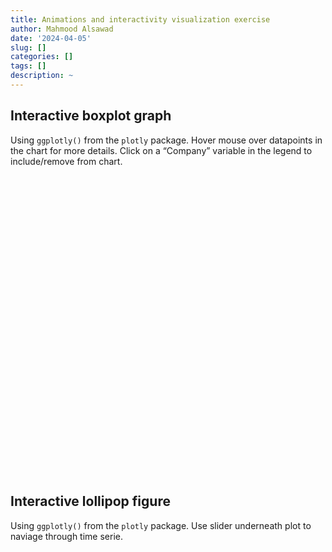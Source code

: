 ```yaml
---
title: Animations and interactivity visualization exercise
author: Mahmood Alsawad
date: '2024-04-05'
slug: []
categories: []
tags: []
description: ~
---
```


<link href="/rmarkdown-libs/htmltools-fill/fill.css" rel="stylesheet" />
<script src="/rmarkdown-libs/htmlwidgets/htmlwidgets.js"></script>
<script src="/rmarkdown-libs/plotly-binding/plotly.js"></script>
<script src="/rmarkdown-libs/typedarray/typedarray.min.js"></script>
<script src="/rmarkdown-libs/jquery/jquery.min.js"></script>
<link href="/rmarkdown-libs/crosstalk/css/crosstalk.min.css" rel="stylesheet" />
<script src="/rmarkdown-libs/crosstalk/js/crosstalk.min.js"></script>
<link href="/rmarkdown-libs/plotly-htmlwidgets-css/plotly-htmlwidgets.css" rel="stylesheet" />
<script src="/rmarkdown-libs/plotly-main/plotly-latest.min.js"></script>
<link href="/rmarkdown-libs/htmltools-fill/fill.css" rel="stylesheet" />
<script src="/rmarkdown-libs/htmlwidgets/htmlwidgets.js"></script>
<script src="/rmarkdown-libs/plotly-binding/plotly.js"></script>
<script src="/rmarkdown-libs/typedarray/typedarray.min.js"></script>
<script src="/rmarkdown-libs/jquery/jquery.min.js"></script>
<link href="/rmarkdown-libs/crosstalk/css/crosstalk.min.css" rel="stylesheet" />
<script src="/rmarkdown-libs/crosstalk/js/crosstalk.min.js"></script>
<link href="/rmarkdown-libs/plotly-htmlwidgets-css/plotly-htmlwidgets.css" rel="stylesheet" />
<script src="/rmarkdown-libs/plotly-main/plotly-latest.min.js"></script>

## Interactive boxplot graph

Using `ggplotly()` from the `plotly` package. Hover mouse over datapoints in the chart for more details. Click on a “Company” variable in the legend to include/remove from chart.

<div class="plotly html-widget html-fill-item" id="htmlwidget-1" style="width:672px;height:480px;"></div>
<script type="application/json" data-for="htmlwidget-1">{"x":{"data":[{"x":[1,1,1,1,1,1,1,1,1,1,1,1,1,1,1,1,1,1,1,1,1,1,1,1,1,1,1,1,1,1,1,1,1,1,1,1,1,1,1,1,1,1,1,1,1,1,1,1,1,1,1,1,1,1,1,1,1,1,1,1,1,1,1,1,1,1,1,1,1,1,1,1,1,1,1,1,1,1,1,1,1,1,1,1,1,1,1,1,1,1,1,1,1,1,1,1,1,1,1,1],"y":[28.223780013420953,54.939116358414381,62.538961881643161,47.507961495957069,52.713103539613478,43.695930532417975,73.858438098880811,46.004667838105142,65.36443889511618,66.533634768313163,47.045808422378599,47.31657865822811,21.450929519106971,47.08266113706285,31.782469164269095,56.634855695061965,43.800420846782842,67.937073118317031,41.25349665911132,42.917535551368843,67.771774577177979,48.963586235937264,56.414417731693248,49.676443079934323,61.427418784849948,31.36734679458527,44.463326070880818,54.599939074617652,53.743086291702674,36.646633066445617,55.431812798670421,56.158405525390911,54.40391099000734,40.674587403578712,47.185802139954873,60.637650517601472,48.479722121259499,50.660548721712487,26.223721547327308,44.879749352883131,55.36368454890976,53.87202648405102,56.004836982532396,27.317295081830611,57.670358957979666,48.835078524950845,52.598438771800062,64.963480594667246,42.42067209433371,55.600882391690753,50.270168527084408,47.589847521060243,36.017901175682319,61.690897855531958,64.328338679026558,51.223705330726261,49.008225377688042,57.786405053591679,47.835892339806023,36.962083080069867,49.481763685218425,45.104772436950832,51.985694252387994,39.619747229131804,46.38042457802252,54.262040340238215,51.581564171542738,33.089616516648071,28.662453714206851,52.251496906750866,50.660258166225745,44.201254764458135,43.470129983557236,44.429577740782456,56.585789834251145,54.88700861754225,50.493732258814028,59.259486880572808,50.290590830679953,55.067189932902551,40.554203612602734,68.648460056617637,46.820248063363536,48.075986354789677,38.556259916847104,47.771358708266959,44.701225840790251,46.793902081520713,46.05240329018271,44.933491087751179,46.982262765872008,55.557909300204741,40.728593473080352,54.413218578262104,34.118769715780289,42.611002820733731,49.151003686187799,47.889551085015,52.096242886083814,48.350510157502264],"hoverinfo":"y","type":"box","fillcolor":"rgba(248,118,109,1)","marker":{"opacity":null,"outliercolor":"rgba(0,0,0,1)","line":{"width":1.8897637795275593,"color":"rgba(0,0,0,1)"},"size":5.6692913385826778},"line":{"color":"rgba(51,51,51,1)","width":1.8897637795275593},"name":"Amazing","legendgroup":"Amazing","showlegend":true,"xaxis":"x","yaxis":"y","frame":null},{"x":[2,2,2,2,2,2,2,2,2,2,2,2,2,2,2,2,2,2,2,2,2,2,2,2,2,2,2,2,2,2,2,2,2,2,2,2,2,2,2,2,2,2,2,2,2,2,2,2,2,2,2,2,2,2,2,2,2,2,2,2,2,2,2,2,2,2,2,2,2,2,2,2,2,2,2,2,2,2,2,2,2,2,2,2,2,2,2,2,2,2,2,2,2,2,2,2,2,2,2,2],"y":[6.4475600268419058,59.878232716828755,75.077923763286321,45.015922991914145,55.426207079226955,37.391861064835943,97.716876197761621,42.009335676210277,80.728877790232374,83.067269536626327,44.091616844757191,44.63315731645622,-7.0981409617860578,44.165322274125707,13.56493832853819,63.269711390123931,37.600841693565684,85.874146236634061,32.506993318222634,35.835071102737686,85.543549154355958,47.927172471874528,62.828835463386497,49.352886159868646,72.854837569699896,12.73469358917054,38.926652141761636,59.199878149235303,57.486172583405349,23.293266132891233,60.863625597340842,62.316811050781823,58.807821980014687,31.349174807157418,44.371604279909747,71.275301035202943,46.959444242518998,51.321097443424968,2.4474430946546164,39.759498705766269,60.727369097819519,57.744052968102046,62.009673965064792,4.6345901636612226,65.340717915959331,47.67015704990169,55.196877543600124,79.926961189334506,34.841344188667428,61.201764783381506,50.540337054168816,45.179695042120485,22.035802351364641,73.381795711063916,78.656677358053116,52.447410661452516,48.016450755376091,65.572810107183358,45.671784679612045,23.924166160139734,48.963527370436843,40.209544873901663,53.971388504775987,29.239494458263611,42.76084915604504,58.52408068047643,53.163128343085475,16.179233033296143,7.3249074284137023,54.502993813501725,51.32051633245149,38.402509528916269,36.940259967114471,38.859155481564912,63.171579668502297,59.7740172350845,50.987464517628055,68.518973761145617,50.581181661359899,60.134379865805094,31.108407225205468,87.296920113235288,43.640496126727072,46.151972709579361,27.112519833694208,45.542717416533918,39.402451681580501,43.587804163041426,42.104806580365427,39.866982175502358,43.964525531744016,61.11581860040949,31.457186946160704,58.826437156524207,18.23753943156057,35.222005641467454,48.302007372375606,45.779102170030001,54.192485772167629,46.70102031500452],"hoverinfo":"y","type":"box","fillcolor":"rgba(0,186,56,1)","marker":{"opacity":null,"outliercolor":"rgba(0,0,0,1)","line":{"width":1.8897637795275593,"color":"rgba(0,0,0,1)"},"size":5.6692913385826778},"line":{"color":"rgba(51,51,51,1)","width":1.8897637795275593},"name":"Energize","legendgroup":"Energize","showlegend":true,"xaxis":"x","yaxis":"y","frame":null},{"x":[3,3,3,3,3,3,3,3,3,3,3,3,3,3,3,3,3,3,3,3,3,3,3,3,3,3,3,3,3,3,3,3,3,3,3,3,3,3,3,3,3,3,3,3,3,3,3,3,3,3,3,3,3,3,3,3,3,3,3,3,3,3,3,3,3,3,3,3,3,3,3,3,3,3,3,3,3,3,3,3,3,3,3,3,3,3,3,3,3,3,3,3,3,3,3,3,3,3,3,3],"y":[29.111890006710475,42.469558179207191,46.26948094082158,38.753980747978538,41.356551769806742,36.847965266208988,51.929219049440405,38.002333919052568,47.68221944755809,48.266817384156582,38.522904211189299,38.658289329114055,25.725464759553486,38.541330568531428,30.891234582134548,43.317427847530979,36.900210423391421,48.968536559158515,35.62674832955566,36.458767775684422,48.885887288588989,39.481793117968635,43.207208865846624,39.838221539967165,45.713709392424974,30.683673397292637,37.231663035440405,42.299969537308826,41.871543145851341,33.323316533222808,42.715906399335211,43.079202762695459,42.201955495003673,35.337293701789356,38.592901069977437,45.318825258800736,39.23986106062975,40.330274360856244,28.111860773663654,37.439874676441569,42.68184227445488,41.93601324202551,43.002418491266198,28.658647540915304,43.835179478989836,39.417539262475422,41.299219385900031,47.481740297333623,36.210336047166855,42.80044119584538,40.135084263542204,38.794923760530125,33.008950587841163,45.845448927765979,47.164169339513279,40.611852665363131,39.504112688844025,43.893202526795839,38.917946169903011,33.481041540034937,39.740881842609213,37.552386218475419,40.992847126193993,34.809873614565902,38.190212289011257,42.131020170119108,40.790782085771369,31.544808258324036,29.331226857103424,41.125748453375429,40.330129083112872,37.100627382229071,36.735064991778614,37.214788870391232,43.292894917125572,42.443504308771125,40.246866129407017,44.629743440286404,40.145295415339973,42.533594966451275,35.277101806301367,49.324230028308818,38.410124031681768,39.037993177394839,34.278129958423548,38.88567935413348,37.350612920395129,38.396951040760356,38.026201645091355,37.466745543875589,38.491131382936004,42.778954650102371,35.364296736540176,42.206609289131052,32.059384857890144,36.305501410366865,39.575501843093903,38.9447755425075,41.048121443041907,39.175255078751128],"hoverinfo":"y","type":"box","fillcolor":"rgba(97,156,255,1)","marker":{"opacity":null,"outliercolor":"rgba(0,0,0,1)","line":{"width":1.8897637795275593,"color":"rgba(0,0,0,1)"},"size":5.6692913385826778},"line":{"color":"rgba(51,51,51,1)","width":1.8897637795275593},"name":"Great","legendgroup":"Great","showlegend":true,"xaxis":"x","yaxis":"y","frame":null}],"layout":{"margin":{"t":26.228310502283108,"r":7.3059360730593621,"b":40.182648401826498,"l":43.105022831050235},"plot_bgcolor":"rgba(235,235,235,1)","paper_bgcolor":"rgba(255,255,255,1)","font":{"color":"rgba(0,0,0,1)","family":"","size":14.611872146118724},"xaxis":{"domain":[0,1],"automargin":true,"type":"linear","autorange":false,"range":[0.40000000000000002,3.6000000000000001],"tickmode":"array","ticktext":["Amazing","Energize","Great"],"tickvals":[1,2,3],"categoryorder":"array","categoryarray":["Amazing","Energize","Great"],"nticks":null,"ticks":"outside","tickcolor":"rgba(51,51,51,1)","ticklen":3.6529680365296811,"tickwidth":0.66417600664176002,"showticklabels":true,"tickfont":{"color":"rgba(77,77,77,1)","family":"","size":11.68949771689498},"tickangle":-0,"showline":false,"linecolor":null,"linewidth":0,"showgrid":true,"gridcolor":"rgba(255,255,255,1)","gridwidth":0.66417600664176002,"zeroline":false,"anchor":"y","title":{"text":"Company","font":{"color":"rgba(0,0,0,1)","family":"","size":14.611872146118724}},"hoverformat":".2f"},"yaxis":{"domain":[0,1],"automargin":true,"type":"linear","autorange":false,"range":[-12.338891819763443,102.95762705573901],"tickmode":"array","ticktext":["0","25","50","75","100"],"tickvals":[0,25.000000000000004,50,75,100],"categoryorder":"array","categoryarray":["0","25","50","75","100"],"nticks":null,"ticks":"outside","tickcolor":"rgba(51,51,51,1)","ticklen":3.6529680365296811,"tickwidth":0.66417600664176002,"showticklabels":true,"tickfont":{"color":"rgba(77,77,77,1)","family":"","size":11.68949771689498},"tickangle":-0,"showline":false,"linecolor":null,"linewidth":0,"showgrid":true,"gridcolor":"rgba(255,255,255,1)","gridwidth":0.66417600664176002,"zeroline":false,"anchor":"x","title":{"text":"Output","font":{"color":"rgba(0,0,0,1)","family":"","size":14.611872146118724}},"hoverformat":".2f"},"shapes":[{"type":"rect","fillcolor":null,"line":{"color":null,"width":0,"linetype":[]},"yref":"paper","xref":"paper","x0":0,"x1":1,"y0":0,"y1":1}],"showlegend":true,"legend":{"bgcolor":"rgba(255,255,255,1)","bordercolor":"transparent","borderwidth":1.8897637795275593,"font":{"color":"rgba(0,0,0,1)","family":"","size":11.68949771689498},"title":{"text":"Company","font":{"color":"rgba(0,0,0,1)","family":"","size":14.611872146118724}}},"hovermode":"closest","barmode":"relative"},"config":{"doubleClick":"reset","modeBarButtonsToAdd":["hoverclosest","hovercompare"],"showSendToCloud":false},"source":"A","attrs":{"294d22484136":{"x":{},"y":{},"fill":{},"type":"box"}},"cur_data":"294d22484136","visdat":{"294d22484136":["function (y) ","x"]},"highlight":{"on":"plotly_click","persistent":false,"dynamic":false,"selectize":false,"opacityDim":0.20000000000000001,"selected":{"opacity":1},"debounce":0},"shinyEvents":["plotly_hover","plotly_click","plotly_selected","plotly_relayout","plotly_brushed","plotly_brushing","plotly_clickannotation","plotly_doubleclick","plotly_deselect","plotly_afterplot","plotly_sunburstclick"],"base_url":"https://plot.ly"},"evals":[],"jsHooks":[]}</script>

## Interactive lollipop figure

Using `ggplotly()` from the `plotly` package. Use slider underneath plot to naviage through time serie.

<div class="plotly html-widget html-fill-item" id="htmlwidget-2" style="width:672px;height:480px;"></div>
<script type="application/json" data-for="htmlwidget-2">{"x":{"data":[{"x":[1,2,3,4,5,6,7,8,9,10],"y":[1.9018729333765805,0.90500494930893183,3.296340755186975,4.5668713725171983,1.6342574148438871,7.6221839361824095,0.73749507777392864,0.8518019737675786,3.3888017130084336,8.5465209744870663],"text":["Category:  1<br />Quantity: 1.90187293<br />Time:  1","Category:  2<br />Quantity: 0.90500495<br />Time:  1","Category:  3<br />Quantity: 3.29634076<br />Time:  1","Category:  4<br />Quantity: 4.56687137<br />Time:  1","Category:  5<br />Quantity: 1.63425741<br />Time:  1","Category:  6<br />Quantity: 7.62218394<br />Time:  1","Category:  7<br />Quantity: 0.73749508<br />Time:  1","Category:  8<br />Quantity: 0.85180197<br />Time:  1","Category:  9<br />Quantity: 3.38880171<br />Time:  1","Category: 10<br />Quantity: 8.54652097<br />Time:  1"],"frame":"1","type":"scatter","mode":"markers","marker":{"autocolorscale":false,"color":"rgba(0,0,0,1)","opacity":1,"size":5.6692913385826778,"symbol":"circle","line":{"width":1.8897637795275593,"color":"rgba(0,0,0,1)"}},"hoveron":"points","showlegend":false,"xaxis":"x","yaxis":"y","hoverinfo":"text","visible":true},{"x":[1,1,null,2,2,null,3,3,null,4,4,null,5,5,null,6,6,null,7,7,null,8,8,null,9,9,null,10,10],"y":[0,1.9018729333765805,null,0,0.90500494930893183,null,0,3.296340755186975,null,0,4.5668713725171983,null,0,1.6342574148438871,null,0,7.6221839361824095,null,0,0.73749507777392864,null,0,0.8518019737675786,null,0,3.3888017130084336,null,0,8.5465209744870663],"text":["Category:  1<br />y: 0<br />Time:  1<br />Category:  1<br />Quantity: 1.90187293","Category:  1<br />y: 0<br />Time:  1<br />Category:  1<br />Quantity: 1.90187293",null,"Category:  2<br />y: 0<br />Time:  1<br />Category:  2<br />Quantity: 0.90500495","Category:  2<br />y: 0<br />Time:  1<br />Category:  2<br />Quantity: 0.90500495",null,"Category:  3<br />y: 0<br />Time:  1<br />Category:  3<br />Quantity: 3.29634076","Category:  3<br />y: 0<br />Time:  1<br />Category:  3<br />Quantity: 3.29634076",null,"Category:  4<br />y: 0<br />Time:  1<br />Category:  4<br />Quantity: 4.56687137","Category:  4<br />y: 0<br />Time:  1<br />Category:  4<br />Quantity: 4.56687137",null,"Category:  5<br />y: 0<br />Time:  1<br />Category:  5<br />Quantity: 1.63425741","Category:  5<br />y: 0<br />Time:  1<br />Category:  5<br />Quantity: 1.63425741",null,"Category:  6<br />y: 0<br />Time:  1<br />Category:  6<br />Quantity: 7.62218394","Category:  6<br />y: 0<br />Time:  1<br />Category:  6<br />Quantity: 7.62218394",null,"Category:  7<br />y: 0<br />Time:  1<br />Category:  7<br />Quantity: 0.73749508","Category:  7<br />y: 0<br />Time:  1<br />Category:  7<br />Quantity: 0.73749508",null,"Category:  8<br />y: 0<br />Time:  1<br />Category:  8<br />Quantity: 0.85180197","Category:  8<br />y: 0<br />Time:  1<br />Category:  8<br />Quantity: 0.85180197",null,"Category:  9<br />y: 0<br />Time:  1<br />Category:  9<br />Quantity: 3.38880171","Category:  9<br />y: 0<br />Time:  1<br />Category:  9<br />Quantity: 3.38880171",null,"Category: 10<br />y: 0<br />Time:  1<br />Category: 10<br />Quantity: 8.54652097","Category: 10<br />y: 0<br />Time:  1<br />Category: 10<br />Quantity: 8.54652097"],"frame":"1","type":"scatter","mode":"lines","line":{"width":1.8897637795275593,"color":"rgba(0,0,0,1)","dash":"solid"},"hoveron":"points","showlegend":false,"xaxis":"x","yaxis":"y","hoverinfo":"text","visible":true}],"layout":{"margin":{"t":26.228310502283108,"r":7.3059360730593621,"b":51.872146118721474,"l":48.949771689497723},"plot_bgcolor":"rgba(235,235,235,1)","paper_bgcolor":"rgba(255,255,255,1)","font":{"color":"rgba(0,0,0,1)","family":"","size":14.611872146118724},"xaxis":{"domain":[0,1],"automargin":true,"type":"linear","autorange":false,"range":[0.55000000000000004,10.449999999999999],"tickmode":"array","ticktext":["2.5","5.0","7.5","10.0"],"tickvals":[2.5,5,7.5,10],"categoryorder":"array","categoryarray":["2.5","5.0","7.5","10.0"],"nticks":null,"ticks":"outside","tickcolor":"rgba(51,51,51,1)","ticklen":3.6529680365296811,"tickwidth":0.66417600664176002,"showticklabels":true,"tickfont":{"color":"rgba(77,77,77,1)","family":"","size":11.68949771689498},"tickangle":-90,"showline":false,"linecolor":null,"linewidth":0,"showgrid":true,"gridcolor":"rgba(255,255,255,1)","gridwidth":0.66417600664176002,"zeroline":false,"anchor":"y","title":{"text":"Category","font":{"color":"rgba(0,0,0,1)","family":"","size":14.611872146118724}},"hoverformat":".2f"},"yaxis":{"domain":[0,1],"automargin":true,"type":"linear","autorange":false,"range":[-0.49148120055906475,10.32110521174036],"tickmode":"array","ticktext":["0.0","2.5","5.0","7.5","10.0"],"tickvals":[0,2.5,5,7.5,10],"categoryorder":"array","categoryarray":["0.0","2.5","5.0","7.5","10.0"],"nticks":null,"ticks":"outside","tickcolor":"rgba(51,51,51,1)","ticklen":3.6529680365296811,"tickwidth":0.66417600664176002,"showticklabels":true,"tickfont":{"color":"rgba(77,77,77,1)","family":"","size":11.68949771689498},"tickangle":-0,"showline":false,"linecolor":null,"linewidth":0,"showgrid":true,"gridcolor":"rgba(255,255,255,1)","gridwidth":0.66417600664176002,"zeroline":false,"anchor":"x","title":{"text":"Quantity","font":{"color":"rgba(0,0,0,1)","family":"","size":14.611872146118724}},"hoverformat":".2f"},"shapes":[{"type":"rect","fillcolor":null,"line":{"color":null,"width":0,"linetype":[]},"yref":"paper","xref":"paper","x0":0,"x1":1,"y0":0,"y1":1}],"showlegend":false,"legend":{"bgcolor":"rgba(255,255,255,1)","bordercolor":"transparent","borderwidth":1.8897637795275593,"font":{"color":"rgba(0,0,0,1)","family":"","size":11.68949771689498}},"hovermode":"closest","barmode":"relative","sliders":[{"currentvalue":{"prefix":"~Time: ","xanchor":"right","font":{"size":16,"color":"rgba(204,204,204,1)"}},"steps":[{"method":"animate","args":[["1"],{"transition":{"duration":500,"easing":"linear"},"frame":{"duration":500,"redraw":false},"mode":"immediate"}],"label":"1","value":"1"},{"method":"animate","args":[["2"],{"transition":{"duration":500,"easing":"linear"},"frame":{"duration":500,"redraw":false},"mode":"immediate"}],"label":"2","value":"2"},{"method":"animate","args":[["3"],{"transition":{"duration":500,"easing":"linear"},"frame":{"duration":500,"redraw":false},"mode":"immediate"}],"label":"3","value":"3"},{"method":"animate","args":[["4"],{"transition":{"duration":500,"easing":"linear"},"frame":{"duration":500,"redraw":false},"mode":"immediate"}],"label":"4","value":"4"},{"method":"animate","args":[["5"],{"transition":{"duration":500,"easing":"linear"},"frame":{"duration":500,"redraw":false},"mode":"immediate"}],"label":"5","value":"5"},{"method":"animate","args":[["6"],{"transition":{"duration":500,"easing":"linear"},"frame":{"duration":500,"redraw":false},"mode":"immediate"}],"label":"6","value":"6"},{"method":"animate","args":[["7"],{"transition":{"duration":500,"easing":"linear"},"frame":{"duration":500,"redraw":false},"mode":"immediate"}],"label":"7","value":"7"},{"method":"animate","args":[["8"],{"transition":{"duration":500,"easing":"linear"},"frame":{"duration":500,"redraw":false},"mode":"immediate"}],"label":"8","value":"8"},{"method":"animate","args":[["9"],{"transition":{"duration":500,"easing":"linear"},"frame":{"duration":500,"redraw":false},"mode":"immediate"}],"label":"9","value":"9"},{"method":"animate","args":[["10"],{"transition":{"duration":500,"easing":"linear"},"frame":{"duration":500,"redraw":false},"mode":"immediate"}],"label":"10","value":"10"}],"visible":true,"pad":{"t":40}}],"updatemenus":[{"type":"buttons","direction":"right","showactive":false,"y":0,"x":0,"yanchor":"top","xanchor":"right","pad":{"t":60,"r":5},"buttons":[{"label":"Play","method":"animate","args":[null,{"fromcurrent":true,"mode":"immediate","transition":{"duration":500,"easing":"linear"},"frame":{"duration":500,"redraw":false}}]}]}]},"config":{"doubleClick":"reset","modeBarButtonsToAdd":["hoverclosest","hovercompare"],"showSendToCloud":false},"source":"A","attrs":{"294d46c0926f":{"x":{},"y":{},"frame":{},"type":"scatter"},"294dccdd9b3":{"x":{},"y":{},"frame":{},"xend":{},"yend":{}}},"cur_data":"294d46c0926f","visdat":{"294d46c0926f":["function (y) ","x"],"294dccdd9b3":["function (y) ","x"]},"highlight":{"on":"plotly_click","persistent":false,"dynamic":false,"selectize":false,"opacityDim":0.20000000000000001,"selected":{"opacity":1},"debounce":0},"frames":[{"name":"1","data":[{"x":[1,2,3,4,5,6,7,8,9,10],"y":[1.9018729333765805,0.90500494930893183,3.296340755186975,4.5668713725171983,1.6342574148438871,7.6221839361824095,0.73749507777392864,0.8518019737675786,3.3888017130084336,8.5465209744870663],"text":["Category:  1<br />Quantity: 1.90187293<br />Time:  1","Category:  2<br />Quantity: 0.90500495<br />Time:  1","Category:  3<br />Quantity: 3.29634076<br />Time:  1","Category:  4<br />Quantity: 4.56687137<br />Time:  1","Category:  5<br />Quantity: 1.63425741<br />Time:  1","Category:  6<br />Quantity: 7.62218394<br />Time:  1","Category:  7<br />Quantity: 0.73749508<br />Time:  1","Category:  8<br />Quantity: 0.85180197<br />Time:  1","Category:  9<br />Quantity: 3.38880171<br />Time:  1","Category: 10<br />Quantity: 8.54652097<br />Time:  1"],"frame":"1","type":"scatter","mode":"markers","marker":{"autocolorscale":false,"color":"rgba(0,0,0,1)","opacity":1,"size":5.6692913385826778,"symbol":"circle","line":{"width":1.8897637795275593,"color":"rgba(0,0,0,1)"}},"hoveron":"points","showlegend":false,"xaxis":"x","yaxis":"y","hoverinfo":"text","visible":true},{"x":[1,1,null,2,2,null,3,3,null,4,4,null,5,5,null,6,6,null,7,7,null,8,8,null,9,9,null,10,10],"y":[0,1.9018729333765805,null,0,0.90500494930893183,null,0,3.296340755186975,null,0,4.5668713725171983,null,0,1.6342574148438871,null,0,7.6221839361824095,null,0,0.73749507777392864,null,0,0.8518019737675786,null,0,3.3888017130084336,null,0,8.5465209744870663],"text":["Category:  1<br />y: 0<br />Time:  1<br />Category:  1<br />Quantity: 1.90187293","Category:  1<br />y: 0<br />Time:  1<br />Category:  1<br />Quantity: 1.90187293",null,"Category:  2<br />y: 0<br />Time:  1<br />Category:  2<br />Quantity: 0.90500495","Category:  2<br />y: 0<br />Time:  1<br />Category:  2<br />Quantity: 0.90500495",null,"Category:  3<br />y: 0<br />Time:  1<br />Category:  3<br />Quantity: 3.29634076","Category:  3<br />y: 0<br />Time:  1<br />Category:  3<br />Quantity: 3.29634076",null,"Category:  4<br />y: 0<br />Time:  1<br />Category:  4<br />Quantity: 4.56687137","Category:  4<br />y: 0<br />Time:  1<br />Category:  4<br />Quantity: 4.56687137",null,"Category:  5<br />y: 0<br />Time:  1<br />Category:  5<br />Quantity: 1.63425741","Category:  5<br />y: 0<br />Time:  1<br />Category:  5<br />Quantity: 1.63425741",null,"Category:  6<br />y: 0<br />Time:  1<br />Category:  6<br />Quantity: 7.62218394","Category:  6<br />y: 0<br />Time:  1<br />Category:  6<br />Quantity: 7.62218394",null,"Category:  7<br />y: 0<br />Time:  1<br />Category:  7<br />Quantity: 0.73749508","Category:  7<br />y: 0<br />Time:  1<br />Category:  7<br />Quantity: 0.73749508",null,"Category:  8<br />y: 0<br />Time:  1<br />Category:  8<br />Quantity: 0.85180197","Category:  8<br />y: 0<br />Time:  1<br />Category:  8<br />Quantity: 0.85180197",null,"Category:  9<br />y: 0<br />Time:  1<br />Category:  9<br />Quantity: 3.38880171","Category:  9<br />y: 0<br />Time:  1<br />Category:  9<br />Quantity: 3.38880171",null,"Category: 10<br />y: 0<br />Time:  1<br />Category: 10<br />Quantity: 8.54652097","Category: 10<br />y: 0<br />Time:  1<br />Category: 10<br />Quantity: 8.54652097"],"frame":"1","type":"scatter","mode":"lines","line":{"width":1.8897637795275593,"color":"rgba(0,0,0,1)","dash":"solid"},"hoveron":"points","showlegend":false,"xaxis":"x","yaxis":"y","hoverinfo":"text","visible":true}],"traces":[0,1]},{"name":"2","data":[{"x":[1,2,3,4,5,6,7,8,9,10],"y":[7.9177245777100325,2.2720142477191985,8.3124517439864576,8.1193783669732511,5.7340690121054649,9.4073795387521386,8.6283629410900176,8.4684466500766575,1.5705331484787166,8.8660595030523837],"text":["Category:  1<br />Quantity: 7.91772458<br />Time:  2","Category:  2<br />Quantity: 2.27201425<br />Time:  2","Category:  3<br />Quantity: 8.31245174<br />Time:  2","Category:  4<br />Quantity: 8.11937837<br />Time:  2","Category:  5<br />Quantity: 5.73406901<br />Time:  2","Category:  6<br />Quantity: 9.40737954<br />Time:  2","Category:  7<br />Quantity: 8.62836294<br />Time:  2","Category:  8<br />Quantity: 8.46844665<br />Time:  2","Category:  9<br />Quantity: 1.57053315<br />Time:  2","Category: 10<br />Quantity: 8.86605950<br />Time:  2"],"frame":"2","type":"scatter","mode":"markers","marker":{"autocolorscale":false,"color":"rgba(0,0,0,1)","opacity":1,"size":5.6692913385826778,"symbol":"circle","line":{"width":1.8897637795275593,"color":"rgba(0,0,0,1)"}},"hoveron":"points","showlegend":false,"xaxis":"x","yaxis":"y","hoverinfo":"text","visible":true},{"x":[1,1,null,2,2,null,3,3,null,4,4,null,5,5,null,6,6,null,7,7,null,8,8,null,9,9,null,10,10],"y":[0,7.9177245777100325,null,0,2.2720142477191985,null,0,8.3124517439864576,null,0,8.1193783669732511,null,0,5.7340690121054649,null,0,9.4073795387521386,null,0,8.6283629410900176,null,0,8.4684466500766575,null,0,1.5705331484787166,null,0,8.8660595030523837],"text":["Category:  1<br />y: 0<br />Time:  2<br />Category:  1<br />Quantity: 7.91772458","Category:  1<br />y: 0<br />Time:  2<br />Category:  1<br />Quantity: 7.91772458",null,"Category:  2<br />y: 0<br />Time:  2<br />Category:  2<br />Quantity: 2.27201425","Category:  2<br />y: 0<br />Time:  2<br />Category:  2<br />Quantity: 2.27201425",null,"Category:  3<br />y: 0<br />Time:  2<br />Category:  3<br />Quantity: 8.31245174","Category:  3<br />y: 0<br />Time:  2<br />Category:  3<br />Quantity: 8.31245174",null,"Category:  4<br />y: 0<br />Time:  2<br />Category:  4<br />Quantity: 8.11937837","Category:  4<br />y: 0<br />Time:  2<br />Category:  4<br />Quantity: 8.11937837",null,"Category:  5<br />y: 0<br />Time:  2<br />Category:  5<br />Quantity: 5.73406901","Category:  5<br />y: 0<br />Time:  2<br />Category:  5<br />Quantity: 5.73406901",null,"Category:  6<br />y: 0<br />Time:  2<br />Category:  6<br />Quantity: 9.40737954","Category:  6<br />y: 0<br />Time:  2<br />Category:  6<br />Quantity: 9.40737954",null,"Category:  7<br />y: 0<br />Time:  2<br />Category:  7<br />Quantity: 8.62836294","Category:  7<br />y: 0<br />Time:  2<br />Category:  7<br />Quantity: 8.62836294",null,"Category:  8<br />y: 0<br />Time:  2<br />Category:  8<br />Quantity: 8.46844665","Category:  8<br />y: 0<br />Time:  2<br />Category:  8<br />Quantity: 8.46844665",null,"Category:  9<br />y: 0<br />Time:  2<br />Category:  9<br />Quantity: 1.57053315","Category:  9<br />y: 0<br />Time:  2<br />Category:  9<br />Quantity: 1.57053315",null,"Category: 10<br />y: 0<br />Time:  2<br />Category: 10<br />Quantity: 8.86605950","Category: 10<br />y: 0<br />Time:  2<br />Category: 10<br />Quantity: 8.86605950"],"frame":"2","type":"scatter","mode":"lines","line":{"width":1.8897637795275593,"color":"rgba(0,0,0,1)","dash":"solid"},"hoveron":"points","showlegend":false,"xaxis":"x","yaxis":"y","hoverinfo":"text","visible":true}],"traces":[0,1]},{"name":"3","data":[{"x":[1,2,3,4,5,6,7,8,9,10],"y":[6.1788144800812006,7.8042765939608216,5.7815227983519435,9.5894206943921745,7.4725227826274931,3.6278512002900243,7.1389320772141218,0.019103041850030422,8.1054052710533142,4.3274546577595174],"text":["Category:  1<br />Quantity: 6.17881448<br />Time:  3","Category:  2<br />Quantity: 7.80427659<br />Time:  3","Category:  3<br />Quantity: 5.78152280<br />Time:  3","Category:  4<br />Quantity: 9.58942069<br />Time:  3","Category:  5<br />Quantity: 7.47252278<br />Time:  3","Category:  6<br />Quantity: 3.62785120<br />Time:  3","Category:  7<br />Quantity: 7.13893208<br />Time:  3","Category:  8<br />Quantity: 0.01910304<br />Time:  3","Category:  9<br />Quantity: 8.10540527<br />Time:  3","Category: 10<br />Quantity: 4.32745466<br />Time:  3"],"frame":"3","type":"scatter","mode":"markers","marker":{"autocolorscale":false,"color":"rgba(0,0,0,1)","opacity":1,"size":5.6692913385826778,"symbol":"circle","line":{"width":1.8897637795275593,"color":"rgba(0,0,0,1)"}},"hoveron":"points","showlegend":false,"xaxis":"x","yaxis":"y","hoverinfo":"text","visible":true},{"x":[1,1,null,2,2,null,3,3,null,4,4,null,5,5,null,6,6,null,7,7,null,8,8,null,9,9,null,10,10],"y":[0,6.1788144800812006,null,0,7.8042765939608216,null,0,5.7815227983519435,null,0,9.5894206943921745,null,0,7.4725227826274931,null,0,3.6278512002900243,null,0,7.1389320772141218,null,0,0.019103041850030422,null,0,8.1054052710533142,null,0,4.3274546577595174],"text":["Category:  1<br />y: 0<br />Time:  3<br />Category:  1<br />Quantity: 6.17881448","Category:  1<br />y: 0<br />Time:  3<br />Category:  1<br />Quantity: 6.17881448",null,"Category:  2<br />y: 0<br />Time:  3<br />Category:  2<br />Quantity: 7.80427659","Category:  2<br />y: 0<br />Time:  3<br />Category:  2<br />Quantity: 7.80427659",null,"Category:  3<br />y: 0<br />Time:  3<br />Category:  3<br />Quantity: 5.78152280","Category:  3<br />y: 0<br />Time:  3<br />Category:  3<br />Quantity: 5.78152280",null,"Category:  4<br />y: 0<br />Time:  3<br />Category:  4<br />Quantity: 9.58942069","Category:  4<br />y: 0<br />Time:  3<br />Category:  4<br />Quantity: 9.58942069",null,"Category:  5<br />y: 0<br />Time:  3<br />Category:  5<br />Quantity: 7.47252278","Category:  5<br />y: 0<br />Time:  3<br />Category:  5<br />Quantity: 7.47252278",null,"Category:  6<br />y: 0<br />Time:  3<br />Category:  6<br />Quantity: 3.62785120","Category:  6<br />y: 0<br />Time:  3<br />Category:  6<br />Quantity: 3.62785120",null,"Category:  7<br />y: 0<br />Time:  3<br />Category:  7<br />Quantity: 7.13893208","Category:  7<br />y: 0<br />Time:  3<br />Category:  7<br />Quantity: 7.13893208",null,"Category:  8<br />y: 0<br />Time:  3<br />Category:  8<br />Quantity: 0.01910304","Category:  8<br />y: 0<br />Time:  3<br />Category:  8<br />Quantity: 0.01910304",null,"Category:  9<br />y: 0<br />Time:  3<br />Category:  9<br />Quantity: 8.10540527","Category:  9<br />y: 0<br />Time:  3<br />Category:  9<br />Quantity: 8.10540527",null,"Category: 10<br />y: 0<br />Time:  3<br />Category: 10<br />Quantity: 4.32745466","Category: 10<br />y: 0<br />Time:  3<br />Category: 10<br />Quantity: 4.32745466"],"frame":"3","type":"scatter","mode":"lines","line":{"width":1.8897637795275593,"color":"rgba(0,0,0,1)","dash":"solid"},"hoveron":"points","showlegend":false,"xaxis":"x","yaxis":"y","hoverinfo":"text","visible":true}],"traces":[0,1]},{"name":"4","data":[{"x":[1,2,3,4,5,6,7,8,9,10],"y":[9.8296240111812949,9.5447453996166587,8.8688479480333626,4.0294791548512876,7.7759195188991725,0.1857771584764123,6.8770648934878409,0.80934563651680946,0.58396779000759125,8.693348397500813],"text":["Category:  1<br />Quantity: 9.82962401<br />Time:  4","Category:  2<br />Quantity: 9.54474540<br />Time:  4","Category:  3<br />Quantity: 8.86884795<br />Time:  4","Category:  4<br />Quantity: 4.02947915<br />Time:  4","Category:  5<br />Quantity: 7.77591952<br />Time:  4","Category:  6<br />Quantity: 0.18577716<br />Time:  4","Category:  7<br />Quantity: 6.87706489<br />Time:  4","Category:  8<br />Quantity: 0.80934564<br />Time:  4","Category:  9<br />Quantity: 0.58396779<br />Time:  4","Category: 10<br />Quantity: 8.69334840<br />Time:  4"],"frame":"4","type":"scatter","mode":"markers","marker":{"autocolorscale":false,"color":"rgba(0,0,0,1)","opacity":1,"size":5.6692913385826778,"symbol":"circle","line":{"width":1.8897637795275593,"color":"rgba(0,0,0,1)"}},"hoveron":"points","showlegend":false,"xaxis":"x","yaxis":"y","hoverinfo":"text","visible":true},{"x":[1,1,null,2,2,null,3,3,null,4,4,null,5,5,null,6,6,null,7,7,null,8,8,null,9,9,null,10,10],"y":[0,9.8296240111812949,null,0,9.5447453996166587,null,0,8.8688479480333626,null,0,4.0294791548512876,null,0,7.7759195188991725,null,0,0.1857771584764123,null,0,6.8770648934878409,null,0,0.80934563651680946,null,0,0.58396779000759125,null,0,8.693348397500813],"text":["Category:  1<br />y: 0<br />Time:  4<br />Category:  1<br />Quantity: 9.82962401","Category:  1<br />y: 0<br />Time:  4<br />Category:  1<br />Quantity: 9.82962401",null,"Category:  2<br />y: 0<br />Time:  4<br />Category:  2<br />Quantity: 9.54474540","Category:  2<br />y: 0<br />Time:  4<br />Category:  2<br />Quantity: 9.54474540",null,"Category:  3<br />y: 0<br />Time:  4<br />Category:  3<br />Quantity: 8.86884795","Category:  3<br />y: 0<br />Time:  4<br />Category:  3<br />Quantity: 8.86884795",null,"Category:  4<br />y: 0<br />Time:  4<br />Category:  4<br />Quantity: 4.02947915","Category:  4<br />y: 0<br />Time:  4<br />Category:  4<br />Quantity: 4.02947915",null,"Category:  5<br />y: 0<br />Time:  4<br />Category:  5<br />Quantity: 7.77591952","Category:  5<br />y: 0<br />Time:  4<br />Category:  5<br />Quantity: 7.77591952",null,"Category:  6<br />y: 0<br />Time:  4<br />Category:  6<br />Quantity: 0.18577716","Category:  6<br />y: 0<br />Time:  4<br />Category:  6<br />Quantity: 0.18577716",null,"Category:  7<br />y: 0<br />Time:  4<br />Category:  7<br />Quantity: 6.87706489","Category:  7<br />y: 0<br />Time:  4<br />Category:  7<br />Quantity: 6.87706489",null,"Category:  8<br />y: 0<br />Time:  4<br />Category:  8<br />Quantity: 0.80934564","Category:  8<br />y: 0<br />Time:  4<br />Category:  8<br />Quantity: 0.80934564",null,"Category:  9<br />y: 0<br />Time:  4<br />Category:  9<br />Quantity: 0.58396779","Category:  9<br />y: 0<br />Time:  4<br />Category:  9<br />Quantity: 0.58396779",null,"Category: 10<br />y: 0<br />Time:  4<br />Category: 10<br />Quantity: 8.69334840","Category: 10<br />y: 0<br />Time:  4<br />Category: 10<br />Quantity: 8.69334840"],"frame":"4","type":"scatter","mode":"lines","line":{"width":1.8897637795275593,"color":"rgba(0,0,0,1)","dash":"solid"},"hoveron":"points","showlegend":false,"xaxis":"x","yaxis":"y","hoverinfo":"text","visible":true}],"traces":[0,1]},{"name":"5","data":[{"x":[1,2,3,4,5,6,7,8,9,10],"y":[7.8879585419781506,2.7207354153506458,3.6062886915169656,1.2047988944686949,6.5894981729798019,5.3712225728668272,8.3468963182531297,4.5777634670957923,2.6188882347196341,6.1044402117840946],"text":["Category:  1<br />Quantity: 7.88795854<br />Time:  5","Category:  2<br />Quantity: 2.72073542<br />Time:  5","Category:  3<br />Quantity: 3.60628869<br />Time:  5","Category:  4<br />Quantity: 1.20479889<br />Time:  5","Category:  5<br />Quantity: 6.58949817<br />Time:  5","Category:  6<br />Quantity: 5.37122257<br />Time:  5","Category:  7<br />Quantity: 8.34689632<br />Time:  5","Category:  8<br />Quantity: 4.57776347<br />Time:  5","Category:  9<br />Quantity: 2.61888823<br />Time:  5","Category: 10<br />Quantity: 6.10444021<br />Time:  5"],"frame":"5","type":"scatter","mode":"markers","marker":{"autocolorscale":false,"color":"rgba(0,0,0,1)","opacity":1,"size":5.6692913385826778,"symbol":"circle","line":{"width":1.8897637795275593,"color":"rgba(0,0,0,1)"}},"hoveron":"points","showlegend":false,"xaxis":"x","yaxis":"y","hoverinfo":"text","visible":true},{"x":[1,1,null,2,2,null,3,3,null,4,4,null,5,5,null,6,6,null,7,7,null,8,8,null,9,9,null,10,10],"y":[0,7.8879585419781506,null,0,2.7207354153506458,null,0,3.6062886915169656,null,0,1.2047988944686949,null,0,6.5894981729798019,null,0,5.3712225728668272,null,0,8.3468963182531297,null,0,4.5777634670957923,null,0,2.6188882347196341,null,0,6.1044402117840946],"text":["Category:  1<br />y: 0<br />Time:  5<br />Category:  1<br />Quantity: 7.88795854","Category:  1<br />y: 0<br />Time:  5<br />Category:  1<br />Quantity: 7.88795854",null,"Category:  2<br />y: 0<br />Time:  5<br />Category:  2<br />Quantity: 2.72073542","Category:  2<br />y: 0<br />Time:  5<br />Category:  2<br />Quantity: 2.72073542",null,"Category:  3<br />y: 0<br />Time:  5<br />Category:  3<br />Quantity: 3.60628869","Category:  3<br />y: 0<br />Time:  5<br />Category:  3<br />Quantity: 3.60628869",null,"Category:  4<br />y: 0<br />Time:  5<br />Category:  4<br />Quantity: 1.20479889","Category:  4<br />y: 0<br />Time:  5<br />Category:  4<br />Quantity: 1.20479889",null,"Category:  5<br />y: 0<br />Time:  5<br />Category:  5<br />Quantity: 6.58949817","Category:  5<br />y: 0<br />Time:  5<br />Category:  5<br />Quantity: 6.58949817",null,"Category:  6<br />y: 0<br />Time:  5<br />Category:  6<br />Quantity: 5.37122257","Category:  6<br />y: 0<br />Time:  5<br />Category:  6<br />Quantity: 5.37122257",null,"Category:  7<br />y: 0<br />Time:  5<br />Category:  7<br />Quantity: 8.34689632","Category:  7<br />y: 0<br />Time:  5<br />Category:  7<br />Quantity: 8.34689632",null,"Category:  8<br />y: 0<br />Time:  5<br />Category:  8<br />Quantity: 4.57776347","Category:  8<br />y: 0<br />Time:  5<br />Category:  8<br />Quantity: 4.57776347",null,"Category:  9<br />y: 0<br />Time:  5<br />Category:  9<br />Quantity: 2.61888823","Category:  9<br />y: 0<br />Time:  5<br />Category:  9<br />Quantity: 2.61888823",null,"Category: 10<br />y: 0<br />Time:  5<br />Category: 10<br />Quantity: 6.10444021","Category: 10<br />y: 0<br />Time:  5<br />Category: 10<br />Quantity: 6.10444021"],"frame":"5","type":"scatter","mode":"lines","line":{"width":1.8897637795275593,"color":"rgba(0,0,0,1)","dash":"solid"},"hoveron":"points","showlegend":false,"xaxis":"x","yaxis":"y","hoverinfo":"text","visible":true}],"traces":[0,1]},{"name":"6","data":[{"x":[1,2,3,4,5,6,7,8,9,10],"y":[8.2259739423170686,9.3254645983688533,1.2802605307660997,5.7303218706510961,0.13138517271727324,3.7282732781022787,1.5691473009064794,5.7107567996717989,4.5095980982296169,7.0072251302190125],"text":["Category:  1<br />Quantity: 8.22597394<br />Time:  6","Category:  2<br />Quantity: 9.32546460<br />Time:  6","Category:  3<br />Quantity: 1.28026053<br />Time:  6","Category:  4<br />Quantity: 5.73032187<br />Time:  6","Category:  5<br />Quantity: 0.13138517<br />Time:  6","Category:  6<br />Quantity: 3.72827328<br />Time:  6","Category:  7<br />Quantity: 1.56914730<br />Time:  6","Category:  8<br />Quantity: 5.71075680<br />Time:  6","Category:  9<br />Quantity: 4.50959810<br />Time:  6","Category: 10<br />Quantity: 7.00722513<br />Time:  6"],"frame":"6","type":"scatter","mode":"markers","marker":{"autocolorscale":false,"color":"rgba(0,0,0,1)","opacity":1,"size":5.6692913385826778,"symbol":"circle","line":{"width":1.8897637795275593,"color":"rgba(0,0,0,1)"}},"hoveron":"points","showlegend":false,"xaxis":"x","yaxis":"y","hoverinfo":"text","visible":true},{"x":[1,1,null,2,2,null,3,3,null,4,4,null,5,5,null,6,6,null,7,7,null,8,8,null,9,9,null,10,10],"y":[0,8.2259739423170686,null,0,9.3254645983688533,null,0,1.2802605307660997,null,0,5.7303218706510961,null,0,0.13138517271727324,null,0,3.7282732781022787,null,0,1.5691473009064794,null,0,5.7107567996717989,null,0,4.5095980982296169,null,0,7.0072251302190125],"text":["Category:  1<br />y: 0<br />Time:  6<br />Category:  1<br />Quantity: 8.22597394","Category:  1<br />y: 0<br />Time:  6<br />Category:  1<br />Quantity: 8.22597394",null,"Category:  2<br />y: 0<br />Time:  6<br />Category:  2<br />Quantity: 9.32546460","Category:  2<br />y: 0<br />Time:  6<br />Category:  2<br />Quantity: 9.32546460",null,"Category:  3<br />y: 0<br />Time:  6<br />Category:  3<br />Quantity: 1.28026053","Category:  3<br />y: 0<br />Time:  6<br />Category:  3<br />Quantity: 1.28026053",null,"Category:  4<br />y: 0<br />Time:  6<br />Category:  4<br />Quantity: 5.73032187","Category:  4<br />y: 0<br />Time:  6<br />Category:  4<br />Quantity: 5.73032187",null,"Category:  5<br />y: 0<br />Time:  6<br />Category:  5<br />Quantity: 0.13138517","Category:  5<br />y: 0<br />Time:  6<br />Category:  5<br />Quantity: 0.13138517",null,"Category:  6<br />y: 0<br />Time:  6<br />Category:  6<br />Quantity: 3.72827328","Category:  6<br />y: 0<br />Time:  6<br />Category:  6<br />Quantity: 3.72827328",null,"Category:  7<br />y: 0<br />Time:  6<br />Category:  7<br />Quantity: 1.56914730","Category:  7<br />y: 0<br />Time:  6<br />Category:  7<br />Quantity: 1.56914730",null,"Category:  8<br />y: 0<br />Time:  6<br />Category:  8<br />Quantity: 5.71075680","Category:  8<br />y: 0<br />Time:  6<br />Category:  8<br />Quantity: 5.71075680",null,"Category:  9<br />y: 0<br />Time:  6<br />Category:  9<br />Quantity: 4.50959810","Category:  9<br />y: 0<br />Time:  6<br />Category:  9<br />Quantity: 4.50959810",null,"Category: 10<br />y: 0<br />Time:  6<br />Category: 10<br />Quantity: 7.00722513","Category: 10<br />y: 0<br />Time:  6<br />Category: 10<br />Quantity: 7.00722513"],"frame":"6","type":"scatter","mode":"lines","line":{"width":1.8897637795275593,"color":"rgba(0,0,0,1)","dash":"solid"},"hoveron":"points","showlegend":false,"xaxis":"x","yaxis":"y","hoverinfo":"text","visible":true}],"traces":[0,1]},{"name":"7","data":[{"x":[1,2,3,4,5,6,7,8,9,10],"y":[9.0117075433954597,5.095718374941498,0.27727809268981218,7.4185275449417531,3.5443924623541534,0.84650383796542883,5.3169202292338014,4.2167197191156447,3.9304142585024238,2.9531528032384813],"text":["Category:  1<br />Quantity: 9.01170754<br />Time:  7","Category:  2<br />Quantity: 5.09571837<br />Time:  7","Category:  3<br />Quantity: 0.27727809<br />Time:  7","Category:  4<br />Quantity: 7.41852754<br />Time:  7","Category:  5<br />Quantity: 3.54439246<br />Time:  7","Category:  6<br />Quantity: 0.84650384<br />Time:  7","Category:  7<br />Quantity: 5.31692023<br />Time:  7","Category:  8<br />Quantity: 4.21671972<br />Time:  7","Category:  9<br />Quantity: 3.93041426<br />Time:  7","Category: 10<br />Quantity: 2.95315280<br />Time:  7"],"frame":"7","type":"scatter","mode":"markers","marker":{"autocolorscale":false,"color":"rgba(0,0,0,1)","opacity":1,"size":5.6692913385826778,"symbol":"circle","line":{"width":1.8897637795275593,"color":"rgba(0,0,0,1)"}},"hoveron":"points","showlegend":false,"xaxis":"x","yaxis":"y","hoverinfo":"text","visible":true},{"x":[1,1,null,2,2,null,3,3,null,4,4,null,5,5,null,6,6,null,7,7,null,8,8,null,9,9,null,10,10],"y":[0,9.0117075433954597,null,0,5.095718374941498,null,0,0.27727809268981218,null,0,7.4185275449417531,null,0,3.5443924623541534,null,0,0.84650383796542883,null,0,5.3169202292338014,null,0,4.2167197191156447,null,0,3.9304142585024238,null,0,2.9531528032384813],"text":["Category:  1<br />y: 0<br />Time:  7<br />Category:  1<br />Quantity: 9.01170754","Category:  1<br />y: 0<br />Time:  7<br />Category:  1<br />Quantity: 9.01170754",null,"Category:  2<br />y: 0<br />Time:  7<br />Category:  2<br />Quantity: 5.09571837","Category:  2<br />y: 0<br />Time:  7<br />Category:  2<br />Quantity: 5.09571837",null,"Category:  3<br />y: 0<br />Time:  7<br />Category:  3<br />Quantity: 0.27727809","Category:  3<br />y: 0<br />Time:  7<br />Category:  3<br />Quantity: 0.27727809",null,"Category:  4<br />y: 0<br />Time:  7<br />Category:  4<br />Quantity: 7.41852754","Category:  4<br />y: 0<br />Time:  7<br />Category:  4<br />Quantity: 7.41852754",null,"Category:  5<br />y: 0<br />Time:  7<br />Category:  5<br />Quantity: 3.54439246","Category:  5<br />y: 0<br />Time:  7<br />Category:  5<br />Quantity: 3.54439246",null,"Category:  6<br />y: 0<br />Time:  7<br />Category:  6<br />Quantity: 0.84650384","Category:  6<br />y: 0<br />Time:  7<br />Category:  6<br />Quantity: 0.84650384",null,"Category:  7<br />y: 0<br />Time:  7<br />Category:  7<br />Quantity: 5.31692023","Category:  7<br />y: 0<br />Time:  7<br />Category:  7<br />Quantity: 5.31692023",null,"Category:  8<br />y: 0<br />Time:  7<br />Category:  8<br />Quantity: 4.21671972","Category:  8<br />y: 0<br />Time:  7<br />Category:  8<br />Quantity: 4.21671972",null,"Category:  9<br />y: 0<br />Time:  7<br />Category:  9<br />Quantity: 3.93041426","Category:  9<br />y: 0<br />Time:  7<br />Category:  9<br />Quantity: 3.93041426",null,"Category: 10<br />y: 0<br />Time:  7<br />Category: 10<br />Quantity: 2.95315280","Category: 10<br />y: 0<br />Time:  7<br />Category: 10<br />Quantity: 2.95315280"],"frame":"7","type":"scatter","mode":"lines","line":{"width":1.8897637795275593,"color":"rgba(0,0,0,1)","dash":"solid"},"hoveron":"points","showlegend":false,"xaxis":"x","yaxis":"y","hoverinfo":"text","visible":true}],"traces":[0,1]},{"name":"8","data":[{"x":[1,2,3,4,5,6,7,8,9,10],"y":[7.467694110237062,1.5122131467796862,1.7074856883846223,6.1935264919884503,9.6004504547454417,4.6782589610666037,9.5132403820753098,3.901778724975884,3.5749177704565227,3.1792932841926813],"text":["Category:  1<br />Quantity: 7.46769411<br />Time:  8","Category:  2<br />Quantity: 1.51221315<br />Time:  8","Category:  3<br />Quantity: 1.70748569<br />Time:  8","Category:  4<br />Quantity: 6.19352649<br />Time:  8","Category:  5<br />Quantity: 9.60045045<br />Time:  8","Category:  6<br />Quantity: 4.67825896<br />Time:  8","Category:  7<br />Quantity: 9.51324038<br />Time:  8","Category:  8<br />Quantity: 3.90177872<br />Time:  8","Category:  9<br />Quantity: 3.57491777<br />Time:  8","Category: 10<br />Quantity: 3.17929328<br />Time:  8"],"frame":"8","type":"scatter","mode":"markers","marker":{"autocolorscale":false,"color":"rgba(0,0,0,1)","opacity":1,"size":5.6692913385826778,"symbol":"circle","line":{"width":1.8897637795275593,"color":"rgba(0,0,0,1)"}},"hoveron":"points","showlegend":false,"xaxis":"x","yaxis":"y","hoverinfo":"text","visible":true},{"x":[1,1,null,2,2,null,3,3,null,4,4,null,5,5,null,6,6,null,7,7,null,8,8,null,9,9,null,10,10],"y":[0,7.467694110237062,null,0,1.5122131467796862,null,0,1.7074856883846223,null,0,6.1935264919884503,null,0,9.6004504547454417,null,0,4.6782589610666037,null,0,9.5132403820753098,null,0,3.901778724975884,null,0,3.5749177704565227,null,0,3.1792932841926813],"text":["Category:  1<br />y: 0<br />Time:  8<br />Category:  1<br />Quantity: 7.46769411","Category:  1<br />y: 0<br />Time:  8<br />Category:  1<br />Quantity: 7.46769411",null,"Category:  2<br />y: 0<br />Time:  8<br />Category:  2<br />Quantity: 1.51221315","Category:  2<br />y: 0<br />Time:  8<br />Category:  2<br />Quantity: 1.51221315",null,"Category:  3<br />y: 0<br />Time:  8<br />Category:  3<br />Quantity: 1.70748569","Category:  3<br />y: 0<br />Time:  8<br />Category:  3<br />Quantity: 1.70748569",null,"Category:  4<br />y: 0<br />Time:  8<br />Category:  4<br />Quantity: 6.19352649","Category:  4<br />y: 0<br />Time:  8<br />Category:  4<br />Quantity: 6.19352649",null,"Category:  5<br />y: 0<br />Time:  8<br />Category:  5<br />Quantity: 9.60045045","Category:  5<br />y: 0<br />Time:  8<br />Category:  5<br />Quantity: 9.60045045",null,"Category:  6<br />y: 0<br />Time:  8<br />Category:  6<br />Quantity: 4.67825896","Category:  6<br />y: 0<br />Time:  8<br />Category:  6<br />Quantity: 4.67825896",null,"Category:  7<br />y: 0<br />Time:  8<br />Category:  7<br />Quantity: 9.51324038","Category:  7<br />y: 0<br />Time:  8<br />Category:  7<br />Quantity: 9.51324038",null,"Category:  8<br />y: 0<br />Time:  8<br />Category:  8<br />Quantity: 3.90177872","Category:  8<br />y: 0<br />Time:  8<br />Category:  8<br />Quantity: 3.90177872",null,"Category:  9<br />y: 0<br />Time:  8<br />Category:  9<br />Quantity: 3.57491777","Category:  9<br />y: 0<br />Time:  8<br />Category:  9<br />Quantity: 3.57491777",null,"Category: 10<br />y: 0<br />Time:  8<br />Category: 10<br />Quantity: 3.17929328","Category: 10<br />y: 0<br />Time:  8<br />Category: 10<br />Quantity: 3.17929328"],"frame":"8","type":"scatter","mode":"lines","line":{"width":1.8897637795275593,"color":"rgba(0,0,0,1)","dash":"solid"},"hoveron":"points","showlegend":false,"xaxis":"x","yaxis":"y","hoverinfo":"text","visible":true}],"traces":[0,1]},{"name":"9","data":[{"x":[1,2,3,4,5,6,7,8,9,10],"y":[6.1134318332187831,9.2012249119579792,5.1880490151233971,6.7892644484527409,0.41645679157227278,2.5616576825268567,4.0263069700449705,1.2926026480272412,6.7111229198053479,8.4495859243907034],"text":["Category:  1<br />Quantity: 6.11343183<br />Time:  9","Category:  2<br />Quantity: 9.20122491<br />Time:  9","Category:  3<br />Quantity: 5.18804902<br />Time:  9","Category:  4<br />Quantity: 6.78926445<br />Time:  9","Category:  5<br />Quantity: 0.41645679<br />Time:  9","Category:  6<br />Quantity: 2.56165768<br />Time:  9","Category:  7<br />Quantity: 4.02630697<br />Time:  9","Category:  8<br />Quantity: 1.29260265<br />Time:  9","Category:  9<br />Quantity: 6.71112292<br />Time:  9","Category: 10<br />Quantity: 8.44958592<br />Time:  9"],"frame":"9","type":"scatter","mode":"markers","marker":{"autocolorscale":false,"color":"rgba(0,0,0,1)","opacity":1,"size":5.6692913385826778,"symbol":"circle","line":{"width":1.8897637795275593,"color":"rgba(0,0,0,1)"}},"hoveron":"points","showlegend":false,"xaxis":"x","yaxis":"y","hoverinfo":"text","visible":true},{"x":[1,1,null,2,2,null,3,3,null,4,4,null,5,5,null,6,6,null,7,7,null,8,8,null,9,9,null,10,10],"y":[0,6.1134318332187831,null,0,9.2012249119579792,null,0,5.1880490151233971,null,0,6.7892644484527409,null,0,0.41645679157227278,null,0,2.5616576825268567,null,0,4.0263069700449705,null,0,1.2926026480272412,null,0,6.7111229198053479,null,0,8.4495859243907034],"text":["Category:  1<br />y: 0<br />Time:  9<br />Category:  1<br />Quantity: 6.11343183","Category:  1<br />y: 0<br />Time:  9<br />Category:  1<br />Quantity: 6.11343183",null,"Category:  2<br />y: 0<br />Time:  9<br />Category:  2<br />Quantity: 9.20122491","Category:  2<br />y: 0<br />Time:  9<br />Category:  2<br />Quantity: 9.20122491",null,"Category:  3<br />y: 0<br />Time:  9<br />Category:  3<br />Quantity: 5.18804902","Category:  3<br />y: 0<br />Time:  9<br />Category:  3<br />Quantity: 5.18804902",null,"Category:  4<br />y: 0<br />Time:  9<br />Category:  4<br />Quantity: 6.78926445","Category:  4<br />y: 0<br />Time:  9<br />Category:  4<br />Quantity: 6.78926445",null,"Category:  5<br />y: 0<br />Time:  9<br />Category:  5<br />Quantity: 0.41645679","Category:  5<br />y: 0<br />Time:  9<br />Category:  5<br />Quantity: 0.41645679",null,"Category:  6<br />y: 0<br />Time:  9<br />Category:  6<br />Quantity: 2.56165768","Category:  6<br />y: 0<br />Time:  9<br />Category:  6<br />Quantity: 2.56165768",null,"Category:  7<br />y: 0<br />Time:  9<br />Category:  7<br />Quantity: 4.02630697","Category:  7<br />y: 0<br />Time:  9<br />Category:  7<br />Quantity: 4.02630697",null,"Category:  8<br />y: 0<br />Time:  9<br />Category:  8<br />Quantity: 1.29260265","Category:  8<br />y: 0<br />Time:  9<br />Category:  8<br />Quantity: 1.29260265",null,"Category:  9<br />y: 0<br />Time:  9<br />Category:  9<br />Quantity: 6.71112292","Category:  9<br />y: 0<br />Time:  9<br />Category:  9<br />Quantity: 6.71112292",null,"Category: 10<br />y: 0<br />Time:  9<br />Category: 10<br />Quantity: 8.44958592","Category: 10<br />y: 0<br />Time:  9<br />Category: 10<br />Quantity: 8.44958592"],"frame":"9","type":"scatter","mode":"lines","line":{"width":1.8897637795275593,"color":"rgba(0,0,0,1)","dash":"solid"},"hoveron":"points","showlegend":false,"xaxis":"x","yaxis":"y","hoverinfo":"text","visible":true}],"traces":[0,1]},{"name":"10","data":[{"x":[1,2,3,4,5,6,7,8,9,10],"y":[0.13709549093618989,3.7894421233795583,9.3423100910149515,4.5893284352496266,0.67535444861277938,1.4069573511369526,4.2724607931450009,0.077411849051713943,9.2413571919314563,4.2498280736617744],"text":["Category:  1<br />Quantity: 0.13709549<br />Time: 10","Category:  2<br />Quantity: 3.78944212<br />Time: 10","Category:  3<br />Quantity: 9.34231009<br />Time: 10","Category:  4<br />Quantity: 4.58932844<br />Time: 10","Category:  5<br />Quantity: 0.67535445<br />Time: 10","Category:  6<br />Quantity: 1.40695735<br />Time: 10","Category:  7<br />Quantity: 4.27246079<br />Time: 10","Category:  8<br />Quantity: 0.07741185<br />Time: 10","Category:  9<br />Quantity: 9.24135719<br />Time: 10","Category: 10<br />Quantity: 4.24982807<br />Time: 10"],"frame":"10","type":"scatter","mode":"markers","marker":{"autocolorscale":false,"color":"rgba(0,0,0,1)","opacity":1,"size":5.6692913385826778,"symbol":"circle","line":{"width":1.8897637795275593,"color":"rgba(0,0,0,1)"}},"hoveron":"points","showlegend":false,"xaxis":"x","yaxis":"y","hoverinfo":"text","visible":true},{"x":[1,1,null,2,2,null,3,3,null,4,4,null,5,5,null,6,6,null,7,7,null,8,8,null,9,9,null,10,10],"y":[0,0.13709549093618989,null,0,3.7894421233795583,null,0,9.3423100910149515,null,0,4.5893284352496266,null,0,0.67535444861277938,null,0,1.4069573511369526,null,0,4.2724607931450009,null,0,0.077411849051713943,null,0,9.2413571919314563,null,0,4.2498280736617744],"text":["Category:  1<br />y: 0<br />Time: 10<br />Category:  1<br />Quantity: 0.13709549","Category:  1<br />y: 0<br />Time: 10<br />Category:  1<br />Quantity: 0.13709549",null,"Category:  2<br />y: 0<br />Time: 10<br />Category:  2<br />Quantity: 3.78944212","Category:  2<br />y: 0<br />Time: 10<br />Category:  2<br />Quantity: 3.78944212",null,"Category:  3<br />y: 0<br />Time: 10<br />Category:  3<br />Quantity: 9.34231009","Category:  3<br />y: 0<br />Time: 10<br />Category:  3<br />Quantity: 9.34231009",null,"Category:  4<br />y: 0<br />Time: 10<br />Category:  4<br />Quantity: 4.58932844","Category:  4<br />y: 0<br />Time: 10<br />Category:  4<br />Quantity: 4.58932844",null,"Category:  5<br />y: 0<br />Time: 10<br />Category:  5<br />Quantity: 0.67535445","Category:  5<br />y: 0<br />Time: 10<br />Category:  5<br />Quantity: 0.67535445",null,"Category:  6<br />y: 0<br />Time: 10<br />Category:  6<br />Quantity: 1.40695735","Category:  6<br />y: 0<br />Time: 10<br />Category:  6<br />Quantity: 1.40695735",null,"Category:  7<br />y: 0<br />Time: 10<br />Category:  7<br />Quantity: 4.27246079","Category:  7<br />y: 0<br />Time: 10<br />Category:  7<br />Quantity: 4.27246079",null,"Category:  8<br />y: 0<br />Time: 10<br />Category:  8<br />Quantity: 0.07741185","Category:  8<br />y: 0<br />Time: 10<br />Category:  8<br />Quantity: 0.07741185",null,"Category:  9<br />y: 0<br />Time: 10<br />Category:  9<br />Quantity: 9.24135719","Category:  9<br />y: 0<br />Time: 10<br />Category:  9<br />Quantity: 9.24135719",null,"Category: 10<br />y: 0<br />Time: 10<br />Category: 10<br />Quantity: 4.24982807","Category: 10<br />y: 0<br />Time: 10<br />Category: 10<br />Quantity: 4.24982807"],"frame":"10","type":"scatter","mode":"lines","line":{"width":1.8897637795275593,"color":"rgba(0,0,0,1)","dash":"solid"},"hoveron":"points","showlegend":false,"xaxis":"x","yaxis":"y","hoverinfo":"text","visible":true}],"traces":[0,1]}],"shinyEvents":["plotly_hover","plotly_click","plotly_selected","plotly_relayout","plotly_brushed","plotly_brushing","plotly_clickannotation","plotly_doubleclick","plotly_deselect","plotly_afterplot","plotly_sunburstclick"],"base_url":"https://plot.ly"},"evals":[],"jsHooks":[]}</script>
